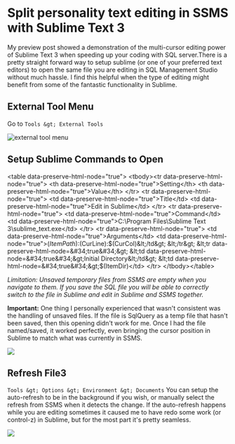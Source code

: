# Split personality text editing in SSMS with Sublime Text 3


My preview post showed a demonstration of the multi-cursor editing power of Sublime Text 3 when speeding up your coding with SQL server.There is a pretty straight forward way to setup sublime (or one of your preferred text editors) to open the same file you are editing in SQL Management Studio without much hassle. I find this helpful when the type of editing might benefit from some of the fantastic functionality in Sublime.

## External Tool Menu

Go to `Tools &gt; External Tools`

![external tool menu](/images/external-tool-menu2_ggiuan.jpg)

## Setup Sublime Commands to Open

&lt;table data-preserve-html-node=&#34;true&#34;&gt;
&lt;tbody&gt;&lt;tr data-preserve-html-node=&#34;true&#34;&gt;
&lt;th data-preserve-html-node=&#34;true&#34;&gt;Setting&lt;/th&gt;
&lt;th data-preserve-html-node=&#34;true&#34;&gt;Value&lt;/th&gt;
&lt;/tr&gt;
&lt;tr data-preserve-html-node=&#34;true&#34;&gt;
&lt;td data-preserve-html-node=&#34;true&#34;&gt;Title&lt;/td&gt;
&lt;td data-preserve-html-node=&#34;true&#34;&gt;Edit in Sublime&lt;/td&gt;
&lt;/tr&gt;
&lt;tr data-preserve-html-node=&#34;true&#34;&gt;
&lt;td data-preserve-html-node=&#34;true&#34;&gt;Command&lt;/td&gt;
&lt;td data-preserve-html-node=&#34;true&#34;&gt;C:\Program Files\Sublime Text 3\sublime_text.exe&lt;/td&gt;
&lt;/tr&gt;
&lt;tr data-preserve-html-node=&#34;true&#34;&gt;
&lt;td data-preserve-html-node=&#34;true&#34;&gt;Arguments&lt;/td&gt;
&lt;td data-preserve-html-node=&#34;true&#34;&gt;$(ItemPath):$(CurLine):$(CurCol)&lt;/td&gt;
&lt;/tr&gt;
&lt;tr data-preserve-html-node=&#34;true&#34;&gt;
&lt;td data-preserve-html-node=&#34;true&#34;&gt;Initial Directory&lt;/td&gt;
&lt;td data-preserve-html-node=&#34;true&#34;&gt;$(ItemDir)&lt;/td&gt;
&lt;/tr&gt;
&lt;/tbody&gt;&lt;/table&gt;

_Limitation: Unsaved temporary files from SSMS are empty when you navigate to them. If you save the SQL file you will be able to correctly switch to the file in Sublime and edit in Sublime and SSMS together._

**Important:**
One thing I personally experienced that wasn&#39;t consistent was the handling of unsaved files. If the file is SqlQuery as a temp file that hasn&#39;t been saved, then this opening didn&#39;t work for me. Once I had the file named/saved, it worked perfectly, even bringing the cursor position in Sublime to match what was currently in SSMS.

![](/images/setup-sublime-commands-to-open2_h4au3z.jpg)

## Refresh File3

`Tools &gt; Options &gt; Environment &gt; Documents`
You can setup the auto-refresh to be in the background if you wish, or manually select the refresh from SSMS when it detects the change. If the auto-refresh happens while you are editing sometimes it caused me to have redo some work (or control-z) in Sublime, but for the most part it&#39;s pretty seamless.

![](/images/refresh-file2_hxke35.jpg)


